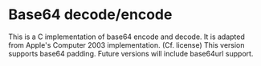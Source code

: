 Base64 decode/encode
====================
This is a C implementation of base64 encode and decode.
It is adapted from Apple's Computer 2003 implementation. (Cf. license)
This version supports base64 padding.
Future versions will include base64url support.
